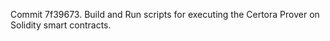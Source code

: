 Commit 7f39673.                    Build and Run scripts for executing the Certora Prover on Solidity smart contracts.